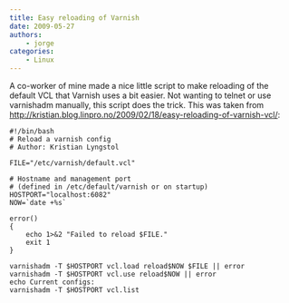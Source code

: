 ```yaml
---
title: Easy reloading of Varnish
date: 2009-05-27
authors:
    - jorge
categories:
    - Linux
---
```

A co-worker of mine made a nice little script to make reloading of the default VCL that Varnish uses a bit easier. Not wanting to telnet or use varnishadm manually, this script does the trick. This was taken from http://kristian.blog.linpro.no/2009/02/18/easy-reloading-of-varnish-vcl/:

```
#!/bin/bash
# Reload a varnish config
# Author: Kristian Lyngstol

FILE="/etc/varnish/default.vcl"

# Hostname and management port
# (defined in /etc/default/varnish or on startup)
HOSTPORT="localhost:6082"
NOW=`date +%s`

error()
{
    echo 1>&2 "Failed to reload $FILE."
    exit 1
}

varnishadm -T $HOSTPORT vcl.load reload$NOW $FILE || error
varnishadm -T $HOSTPORT vcl.use reload$NOW || error
echo Current configs:
varnishadm -T $HOSTPORT vcl.list
```
